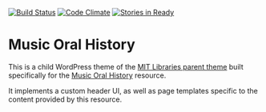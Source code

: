 [![Build Status](https://travis-ci.org/MITLibraries/music-oral-history.svg?branch=master)](https://travis-ci.org/MITLibraries/music-oral-history)
[![Code Climate](https://codeclimate.com/github/MITLibraries/music-oral-history/badges/gpa.svg)](https://codeclimate.com/github/MITLibraries/music-oral-history)
[![Stories in Ready](https://badge.waffle.io/MITLibraries/music-oral-history.svg?label=ready&title=Ready)](http://waffle.io/MITLibraries/music-oral-history)

Music Oral History
========

This is a child WordPress theme of the [MIT Libraries parent theme](https://github.com/MITLibraries/MITlibraries-parent) built specifically for the [Music Oral History](http://libraries.mit.edu/music-oral-history) resource.

It implements a custom header UI, as well as page templates specific to the content provided by this resource.